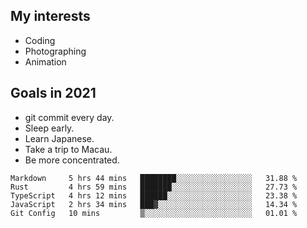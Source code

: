 ## My interests

- Coding
- Photographing
- Animation

## Goals in 2021

- git commit every day.
- Sleep early.
- Learn Japanese.
- Take a trip to Macau.
- Be more concentrated.

<!--START_SECTION:waka-->
```text
Markdown     5 hrs 44 mins   ████████░░░░░░░░░░░░░░░░░   31.88 % 
Rust         4 hrs 59 mins   ███████░░░░░░░░░░░░░░░░░░   27.73 % 
TypeScript   4 hrs 12 mins   ██████░░░░░░░░░░░░░░░░░░░   23.38 % 
JavaScript   2 hrs 34 mins   ███▓░░░░░░░░░░░░░░░░░░░░░   14.34 % 
Git Config   10 mins         ▒░░░░░░░░░░░░░░░░░░░░░░░░   01.01 % 
```
<!--END_SECTION:waka-->
